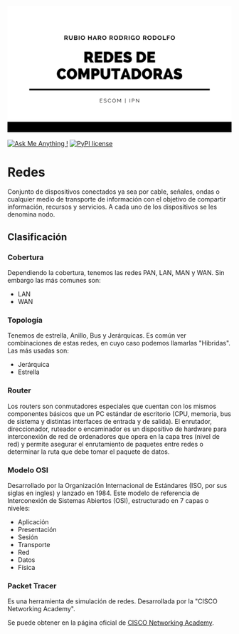 ![Linearity](/LOGO.png)

[![Ask Me Anything !](https://img.shields.io/badge/Ask%20me-anything-1abc9c.svg)](https://github.com/RubioHaro/)
[![PyPI license](https://img.shields.io/pypi/l/ansicolortags.svg)](https://github.com/RubioHaro/Redes/blob/master/LICENSE)

# Redes

Conjunto de dispositivos conectados ya sea por cable, señales, ondas o cualquier medio de transporte de información con el objetivo de compartir información, recursos y servicios. A cada uno de los dispositivos se les denomina nodo.

## Clasificación

### Cobertura

Dependiendo la cobertura, tenemos las redes PAN, LAN, MAN y WAN. Sin embargo las más comunes son:

- LAN
- WAN

### Topología

Tenemos de estrella, Anillo, Bus y Jerárquicas. Es común ver combinaciones de estas redes, en cuyo caso podemos llamarlas "Hibridas". Las más usadas son:

- Jerárquica
- Estrella

### Router

Los routers son conmutadores especiales que cuentan con los mismos componentes básicos que un PC estándar de escritorio (CPU, memoria, bus de sistema y distintas interfaces de entrada y de salida).
El enrutador, direccionador, ruteador o encaminador es un dispositivo de hardware para interconexión de red de ordenadores que opera en la capa tres (nivel de red) y permite asegurar el enrutamiento de paquetes entre redes o determinar la ruta que debe tomar el paquete de datos.

### Modelo OSI

Desarrollado por la Organización Internacional de Estándares (ISO, por sus siglas en ingles) y lanzado en 1984. Este modelo de referencia de Interconexión de Sistemas Abiertos (OSI), estructurado en 7 capas o niveles:

- Aplicación
- Presentación
- Sesión
- Transporte
- Red
- Datos
- Física

### Packet Tracer

Es una herramienta de simulación de redes. Desarrollada por la "CISCO Networking Academy".

Se puede obtener en la página oficial de [CISCO Networking Academy](https://www.netacad.com/courses/packet-tracer).
